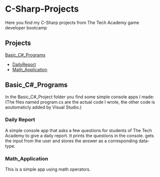 # C-Sharp-Projects
Here you find my C-Sharp projects from The Tech Academy game developer bootcamp

## Projects
[Basic_C#_Programs](#basic_c_programs)
- [DailyReport](#dailyreport)
- [Math_Application](#math_application)

## Basic_C#_Programs
In the Basic_C#_Project folder you find some simple console apps I made:
(The files named program.cs are the actual code I wrote, the other code is aoutomaticly added by Visual Studio.)

### Daily Report
A simple console app that asks a few questions for students of The Tech Academy to give a daily report.
It prints the questions in the console. gets the input from the user and stores the answer as a corresponding data-type.

### Math_Application
This is a simple app using math operators.

###
